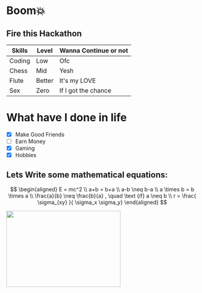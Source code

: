 # Boom💥
## Fire this Hackathon

| Skills | Level | Wanna Continue or not |
| ------- | ------ | ----- |
| Coding | Low | Ofc |
| Chess | Mid | Yesh |
| Flute | Better | It's my LOVE |
| Sex | Zero | If I got the chance |

# What have I done in life
- [x] Make Good Friends
- [ ] Earn Money
- [x] Gaming
- [x] Hobbies

## Lets Write some mathematical equations:

$$
\begin{aligned}
E = mc^2 \\
a+b = b+a \\
a-b \neq b-a \\
a \times b = b \times a \\
\frac{a}{b} \neq \frac{b}{a} , \quad \text {if} a \neq b \\
r = \frac{ \sigma_{xy} }{ \sigma_x \sigma_y}
\end{aligned}
$$



<img src="https://budleaf.com/wp-content/uploads/2023/08/Adrak-masala-chai-scaled.jpeg" width="300" height="200">

